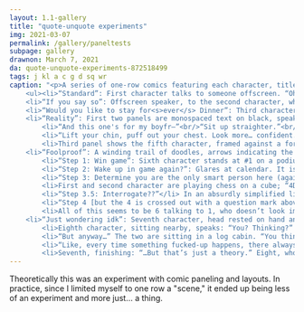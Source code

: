 ```yaml
---
layout: 1.1-gallery
title: "quote-unquote experiments"
img: 2021-03-07
permalink: /gallery/paneltests
subpage: gallery
drawnon: March 7, 2021
da: quote-unquote-experiments-872518499
tags: j kl a c g d sq wr
caption: "<p>A series of one-row comics featuring each character, titled “assorted panel experiments (none of which are connected)”</p>
	<ul><li>“Standard”: First character talks to someone offscreen. “Oh, this?” Glances down at fingerless glove. “I thought it was pretty standard…”</li>
	<li>“If you say so”: Offscreen speaker, to the second character, who looks upset: “I <em>promise</em>. Nothing is gonna come between us. Okay?” Noticeable “pause” between panels; in the last, a large hand holds a smaller one. In reply, small: “Okay.”</li>
	<li>“Would you like to stay for<s>ever</s> Dinner”: Third character reaches out, saying lots of things, none of which is legible. Second panel narration: <i>“I didn’t hear a word she said…”</i>; below the text, fourth character looks up, awed.</li>
	<li>“Reality”: First two panels are monospaced text on black, speakers not indicated:<ul>
		<li>“And this one's for my boyfr—”<br/>“Sit up straighter.”<br/>“Huh?”</li>
		<li>“Lift your chin, puff out your chest. Look more… confident.”<br/>“Like this?”<br/>“Perfect.”</li>
		<li>Third panel shows the fifth character, framed against a forest & mountainous background, making a 🤘 to the viewer. Caption reads: “And here’s to my bros back at home. Rock on, dudes.”</li></ul></li>
	<li>“Foolproof”: A winding trail of doodles, arrows indicating the order.<ul>
		<li>“Step 1: Win game”: Sixth character stands at #1 on a podium, showy.</li>
		<li>“Step 2: Wake up in game again?”: Glares at calendar. It is February 2 (as in, a second February).</li>
		<li>“Step 3: Determine you are the only smart person here (again)”: Playing chess, with multiple people at once (fifth character in focus) awfully confident. There’s a rightward arrow here pointing to the fourth step, but it’s crossed out. Instead, to the left, “unless”:</li>
		<li>First and second character are playing chess on a cube; “4D chess.”</li>
		<li>“Step 3.5: Interrogate??”</li> In an absurdly simplified little doodle, 6 has 2 tied to a pole. 6: “Tell all” / 2: “No” / 6: “How f-ing dare you”; meanwhile, 1 enters a doorway, arm raised at 6: “No u”</ul></li>
		<li>“Step 4 [but the 4 is crossed out with a question mark above]: Profit”. How bad she be.</li>
		<li>All of this seems to be 6 talking to 1, who doesn’t look impressed.</li>
	<li>“Just wondering idk”: Seventh character, head rested on hand and gesturing lazily, speaks: “you know… this is like, a crazy person thought, but like… i’ve been thinking”<ul>
		<li>Eighth character, sitting nearby, speaks: “You? Thinking?” Seventh: “IKR”</li>
		<li>“But anyway…” The two are sitting in a log cabin. “You think all this weirdass smog is gettin to us…?</li>
		<li>“Like, every time something fucked-up happens, there always seems to be…” The words dissolve on the panel.</li>
		<li>Seventh, finishing: “…But that’s just a theory.” Eight, who looks visibly disturbed: “I really hope so.”</li></ul></li></ul>"
---
```

Theoretically this was an experiment with comic paneling and layouts. In practice, since I limited myself to one row a "scene," it ended up being less of an experiment and more just... a thing.